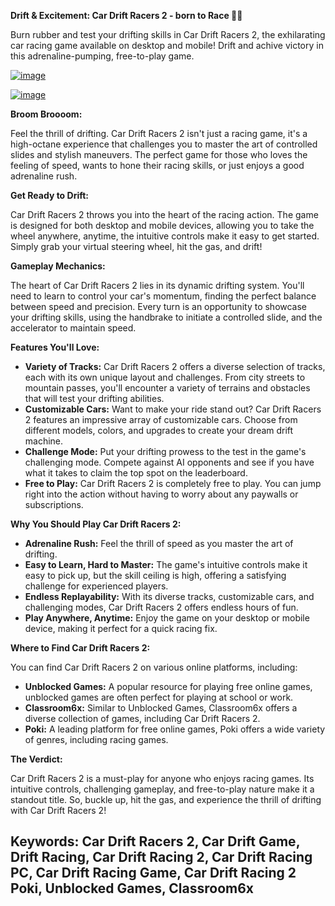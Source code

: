 **Drift & Excitement: Car Drift Racers 2 - born to Race 🚗💨**

Burn rubber and test your drifting skills in Car Drift Racers 2, the exhilarating car racing game available on desktop and mobile! Drift and achive victory in this adrenaline-pumping, free-to-play game.

[![image](https://github.com/user-attachments/assets/e1a264f3-b05a-4d5e-a0fa-8f0719d17376)](https://online-generator.github.io/unblockedgames/Car-Drift-Racers-2/)

[![image](https://github.com/user-attachments/assets/18c3d1b9-2a28-486d-83ff-9ed6b9f64cf1)](https://online-generator.github.io/unblockedgames/Car-Drift-Racers-2/)

**Broom Broooom:**

Feel the thrill of drifting.  Car Drift Racers 2 isn't just a racing game, it's a high-octane experience that challenges you to master the art of controlled slides and stylish maneuvers. The perfect game for those who loves the feeling of speed, wants to hone their racing skills, or just enjoys a good adrenaline rush.

**Get Ready to Drift:**

Car Drift Racers 2 throws you into the heart of the racing action.  The game is designed for both desktop and mobile devices, allowing you to take the wheel anywhere, anytime, the intuitive controls make it easy to get started.  Simply grab your virtual steering wheel, hit the gas, and drift!

**Gameplay Mechanics:**

The heart of Car Drift Racers 2 lies in its dynamic drifting system.  You'll need to learn to control your car's momentum, finding the perfect balance between speed and precision.  Every turn is an opportunity to showcase your drifting skills, using the handbrake to initiate a controlled slide, and the accelerator to maintain speed.

**Features You'll Love:**

* **Variety of Tracks:** Car Drift Racers 2 offers a diverse selection of tracks, each with its own unique layout and challenges.  From city streets to mountain passes, you'll encounter a variety of terrains and obstacles that will test your drifting abilities.
* **Customizable Cars:**  Want to make your ride stand out?  Car Drift Racers 2 features an impressive array of customizable cars.  Choose from different models, colors, and upgrades to create your dream drift machine.
* **Challenge Mode:** Put your drifting prowess to the test in the game's challenging mode.  Compete against AI opponents and see if you have what it takes to claim the top spot on the leaderboard.
* **Free to Play:**  Car Drift Racers 2 is completely free to play.  You can jump right into the action without having to worry about any paywalls or subscriptions.

**Why You Should Play Car Drift Racers 2:**

* **Adrenaline Rush:**  Feel the thrill of speed as you master the art of drifting.
* **Easy to Learn, Hard to Master:**  The game's intuitive controls make it easy to pick up, but the skill ceiling is high, offering a satisfying challenge for experienced players.
* **Endless Replayability:**  With its diverse tracks, customizable cars, and challenging modes, Car Drift Racers 2 offers endless hours of fun.
* **Play Anywhere, Anytime:**  Enjoy the game on your desktop or mobile device, making it perfect for a quick racing fix.

**Where to Find Car Drift Racers 2:**

You can find Car Drift Racers 2 on various online platforms, including:

* **Unblocked Games:**  A popular resource for playing free online games, unblocked games are often perfect for playing at school or work.
* **Classroom6x:**  Similar to Unblocked Games, Classroom6x offers a diverse collection of games, including Car Drift Racers 2.
* **Poki:**  A leading platform for free online games, Poki offers a wide variety of genres, including racing games.

**The Verdict:**

Car Drift Racers 2 is a must-play for anyone who enjoys racing games.  Its intuitive controls, challenging gameplay, and free-to-play nature make it a standout title.  So, buckle up, hit the gas, and experience the thrill of drifting with Car Drift Racers 2!

## Keywords: Car Drift Racers 2, Car Drift Game, Drift Racing, Car Drift Racing 2, Car Drift Racing PC, Car Drift Racing Game, Car Drift Racing 2 Poki, Unblocked Games, Classroom6x

